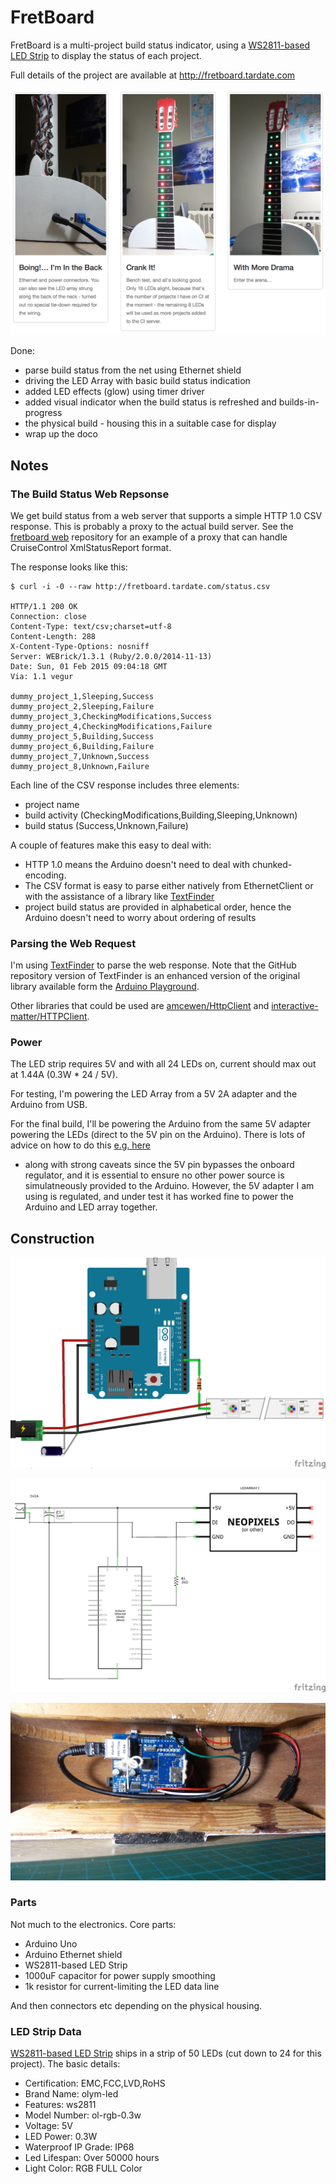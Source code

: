 # FretBoard

FretBoard is a multi-project build status indicator, using a [WS2811-based LED Strip](http://www.aliexpress.com/item/IP68-12mm-WS2811-as-WS2801-led-pixel-module-IP68-waterproof-DC5V-full-color-RGB-50pcs-a/1932649085.html)
to display the status of each project.

Full details of the project are available at http://fretboard.tardate.com

[![The Build](./assets/FretBoard_build.png?raw=true)](http://fretboard.tardate.com)

Done:

* parse build status from the net using Ethernet shield
* driving the LED Array with basic build status indication
* added LED effects (glow) using timer driver
* added visual indicator when the build status is refreshed and builds-in-progress
* the physical build - housing this in a suitable case for display
* wrap up the doco


## Notes

### The Build Status Web Repsonse

We get build status from a web server that supports a simple HTTP 1.0 CSV response.
This is probably a proxy to the actual build server.
See the
[fretboard web](https://github.com/tardate/fretboard_web)
repository for an example of a proxy that can handle CruiseControl XmlStatusReport format.

The response looks like this:

    $ curl -i -0 --raw http://fretboard.tardate.com/status.csv

    HTTP/1.1 200 OK
    Connection: close
    Content-Type: text/csv;charset=utf-8
    Content-Length: 288
    X-Content-Type-Options: nosniff
    Server: WEBrick/1.3.1 (Ruby/2.0.0/2014-11-13)
    Date: Sun, 01 Feb 2015 09:04:18 GMT
    Via: 1.1 vegur

    dummy_project_1,Sleeping,Success
    dummy_project_2,Sleeping,Failure
    dummy_project_3,CheckingModifications,Success
    dummy_project_4,CheckingModifications,Failure
    dummy_project_5,Building,Success
    dummy_project_6,Building,Failure
    dummy_project_7,Unknown,Success
    dummy_project_8,Unknown,Failure


Each line of the CSV response includes three elements:

* project name
* build activity (CheckingModifications,Building,Sleeping,Unknown)
* build status (Success,Unknown,Failure)


A couple of features make this easy to deal with:

* HTTP 1.0 means the Arduino doesn't need to deal with chunked-encoding.
* The CSV format is easy to parse either natively from EthernetClient or with the assistance of a library like [TextFinder](https://github.com/tardate/TextFinder)
* project build status are provided in alphabetical order, hence the Arduino doesn't need to worry about ordering of results


### Parsing the Web Request

I'm using [TextFinder](https://github.com/tardate/TextFinder) to parse the web response. Note that the GitHub repository version of TextFinder is an
enhanced version of the original library available form the [Arduino Playground](http://playground.arduino.cc/Code/TextFinder).

Other libraries that could be used are [amcewen/HttpClient](https://github.com/amcewen/HttpClient)
and [interactive-matter/HTTPClient](https://github.com/interactive-matter/HTTPClient).


### Power

The LED strip requires 5V and with all 24 LEDs on, current should max out at 1.44A (0.3W * 24 / 5V).

For testing, I'm powering the LED Array from a 5V 2A adapter and the Arduino from USB.

For the final build, I'll be powering the Arduino from the same 5V adapter powering the LEDs (direct to the 5V pin on the Arduino).
There is lots of advice on how to do this
[e.g. here](http://www.reddit.com/r/arduino/comments/2fcr6c/powering_arduino_with_5v_supply/)
 - along with strong caveats since the 5V pin bypasses the onboard regulator, and it is essential to ensure no other power source is simulatneously provided to the Arduino.
However, the 5V adapter I am using is regulated, and under test it has worked fine to power the Arduino and LED array together.


## Construction

![The Breadboard](./assets/FretBoard_bb.jpg?raw=true)

![The Schematic](./assets/FretBoard_schematic.jpg?raw=true)

![The Build](./assets/FretBoard_build2.jpg?raw=true)

### Parts

Not much to the electronics. Core parts:

* Arduino Uno
* Arduino Ethernet shield
* WS2811-based LED Strip
* 1000uF capacitor for power supply smoothing
* 1k resistor for current-limiting the LED data line

And then connectors etc depending on the physical housing.

### LED Strip Data

[WS2811-based LED Strip](http://www.aliexpress.com/item/IP68-12mm-WS2811-as-WS2801-led-pixel-module-IP68-waterproof-DC5V-full-color-RGB-50pcs-a/1932649085.html) ships in a strip of 50 LEDs (cut down to 24 for this project). The basic details:

* Certification: EMC,FCC,LVD,RoHS
* Brand Name: olym-led
* Features: ws2811
* Model Number: ol-rgb-0.3w
* Voltage: 5V
* LED Power: 0.3W
* Waterproof IP Grade: IP68
* Led Lifespan: Over 50000 hours
* Light Color: RGB FULL Color


